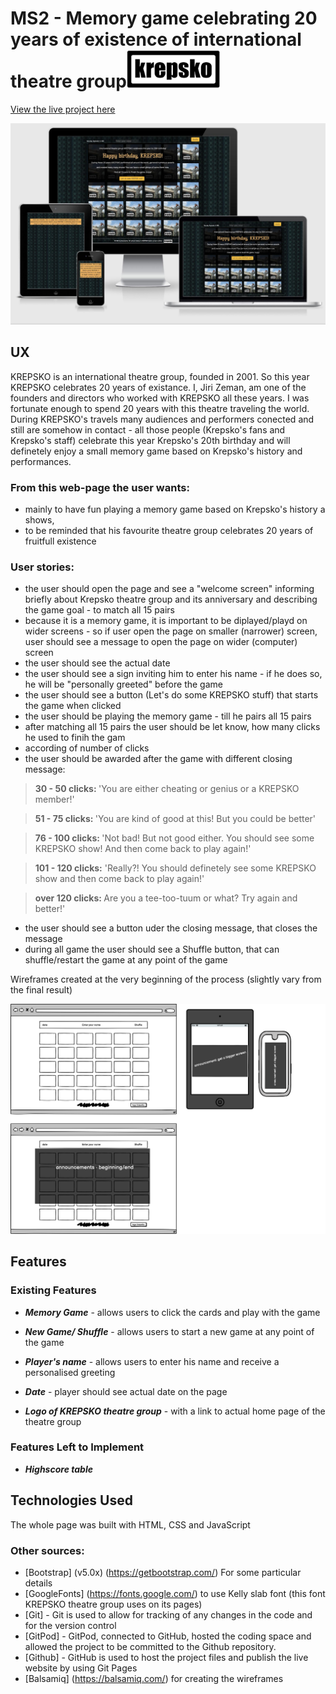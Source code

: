 # MS2 - Memory game celebrating 20 years of existence of international theatre group<img src="./assets/images/krepsko.png" alt="logo krepsko" width="150"/>

[View the live project here](https://zemanjirka.github.io/MS2_KREPSKO_Memory_game/)


![am_I_responsive_design](./assets/images/responsive_design.jpg)
 
## UX
KREPSKO is an international theatre group, founded in 2001. So this year KREPSKO celebrates 20 years of existance. I, Jiri Zeman, am one of the founders and directors who worked with KREPSKO all these years. I was fortunate enough to spend 20 years with this theatre traveling the world. During KREPSKO's travels many audiences and performers conected and still are somehow in contact - all those people (Krepsko's fans and Krepsko's staff) celebrate this year Krepsko's 20th birthday and will definetely enjoy a small memory game based on Krepsko's history and performances.

### From this web-page the user wants:
- mainly to have fun playing a memory game based on Krepsko's history a shows,
- to be reminded that his favourite theatre group celebrates 20 years of fruitfull existence

### User stories:
- the user should open the page and see a "welcome screen" informing briefly about Krepsko theatre group and its anniversary and describing the game goal - to match all 15 pairs
- because it is a memory game, it is important to be diplayed/playd on wider screens - so if user open the page on smaller (narrower) screen, user should see a message to open the page on wider (computer) screen
- the user should see the actual date 
- the user should see a sign inviting him to enter his name - if he does so, he will be "personally greeted" before the game
- the user should see a button (Let's do some KREPSKO stuff) that starts the game when clicked
- the user should be playing the memory game - till he pairs all 15 pairs
- after matching all 15 pairs the user should be let know, how many clicks he used to finih the gam
- according of number of clicks 
- the user should be awarded after the game with different closing message:
 > <strong>30 - 50 clicks: </strong>'You are either cheating or genius or a KREPSKO member!'

 > <strong>51 - 75 clicks: </strong>'You are kind of good at this! But you could be better'

 > <strong>76 - 100 clicks: </strong>'Not bad! But not good either. You should see some KREPSKO show! And then come back to play again!'

 > <strong>101 - 120 clicks:</strong> 'Really?! You should definetely see some KREPSKO show and then come back to play again!'

 > <strong>over 120 clicks: </strong>Are you a tee-too-tuum or what? Try again and better!'

- the user should see a button uder the closing message, that closes the message
- during all game the user should see a Shuffle button, that can shuffle/restart the game at any point of the game


Wireframes created at the very beginning of the process (slightly vary from the final result)

![wireframes](./assets/images/Wireframe.png)


## Features

### Existing Features

- ***Memory Game*** - allows users to click the cards and play with the game

- ***New Game/ Shuffle*** - allows users to start a new game at any point of the game

- ***Player's name*** - allows users to enter his name and receive a personalised greeting

- ***Date*** - player should see actual date on the page

- ***Logo of KREPSKO theatre group*** - with a link to actual home page of the theatre group

### Features Left to Implement

- ***Highscore table***

## Technologies Used

The whole page was built with HTML, CSS and JavaScript 

### Other sources:
- [Bootstrap] (v5.0x) (https://getbootstrap.com/) For some particular details
- [GoogleFonts] (https://fonts.google.com/) to use Kelly slab font (this font KREPSKO theatre group uses on its pages)
- [Git] - Git is used to allow for tracking of any changes in the code and for the version control
- [GitPod] - GitPod, connected to GitHub, hosted the coding space and allowed the project to be committed to the Github repository.
- [Github] - GitHub is used to host the project files and publish the live website by using Git Pages
- [Balsamiq] (https://balsamiq.com/) for creating the wireframes
